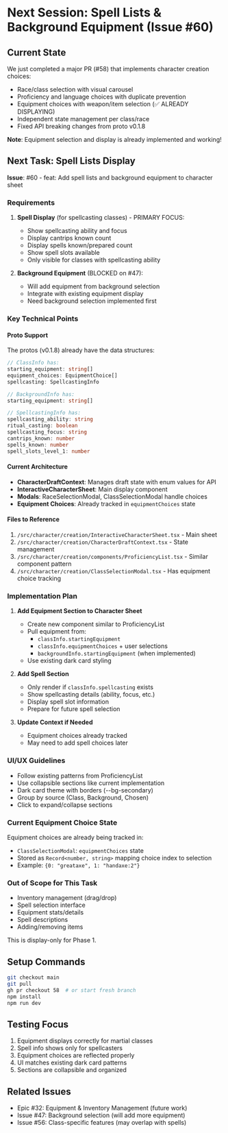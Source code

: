 # Next Session: Spell Lists & Background Equipment (Issue #60)

## Current State

We just completed a major PR (#58) that implements character creation choices:

- Race/class selection with visual carousel
- Proficiency and language choices with duplicate prevention
- Equipment choices with weapon/item selection (✅ ALREADY DISPLAYING)
- Independent state management per class/race
- Fixed API breaking changes from proto v0.1.8

**Note**: Equipment selection and display is already implemented and working!

## Next Task: Spell Lists Display

**Issue**: #60 - feat: Add spell lists and background equipment to character sheet

### Requirements

1. **Spell Display** (for spellcasting classes) - PRIMARY FOCUS:
   - Show spellcasting ability and focus
   - Display cantrips known count
   - Display spells known/prepared count
   - Show spell slots available
   - Only visible for classes with spellcasting ability

2. **Background Equipment** (BLOCKED on #47):
   - Will add equipment from background selection
   - Integrate with existing equipment display
   - Need background selection implemented first

### Key Technical Points

#### Proto Support

The protos (v0.1.8) already have the data structures:

```typescript
// ClassInfo has:
starting_equipment: string[]
equipment_choices: EquipmentChoice[]
spellcasting: SpellcastingInfo

// BackgroundInfo has:
starting_equipment: string[]

// SpellcastingInfo has:
spellcasting_ability: string
ritual_casting: boolean
spellcasting_focus: string
cantrips_known: number
spells_known: number
spell_slots_level_1: number
```

#### Current Architecture

- **CharacterDraftContext**: Manages draft state with enum values for API
- **InteractiveCharacterSheet**: Main display component
- **Modals**: RaceSelectionModal, ClassSelectionModal handle choices
- **Equipment Choices**: Already tracked in `equipmentChoices` state

#### Files to Reference

1. `/src/character/creation/InteractiveCharacterSheet.tsx` - Main sheet
2. `/src/character/creation/CharacterDraftContext.tsx` - State management
3. `/src/character/creation/components/ProficiencyList.tsx` - Similar component pattern
4. `/src/character/creation/ClassSelectionModal.tsx` - Has equipment choice tracking

### Implementation Plan

1. **Add Equipment Section to Character Sheet**
   - Create new component similar to ProficiencyList
   - Pull equipment from:
     - `classInfo.startingEquipment`
     - `classInfo.equipmentChoices` + user selections
     - `backgroundInfo.startingEquipment` (when implemented)
   - Use existing dark card styling

2. **Add Spell Section**
   - Only render if `classInfo.spellcasting` exists
   - Show spellcasting details (ability, focus, etc.)
   - Display spell slot information
   - Prepare for future spell selection

3. **Update Context if Needed**
   - Equipment choices already tracked
   - May need to add spell choices later

### UI/UX Guidelines

- Follow existing patterns from ProficiencyList
- Use collapsible sections like current implementation
- Dark card theme with borders (--bg-secondary)
- Group by source (Class, Background, Chosen)
- Click to expand/collapse sections

### Current Equipment Choice State

Equipment choices are already being tracked in:

- `ClassSelectionModal`: `equipmentChoices` state
- Stored as `Record<number, string>` mapping choice index to selection
- Example: `{0: "greataxe", 1: "handaxe:2"}`

### Out of Scope for This Task

- Inventory management (drag/drop)
- Spell selection interface
- Equipment stats/details
- Spell descriptions
- Adding/removing items

This is display-only for Phase 1.

## Setup Commands

```bash
git checkout main
git pull
gh pr checkout 58  # or start fresh branch
npm install
npm run dev
```

## Testing Focus

1. Equipment displays correctly for martial classes
2. Spell info shows only for spellcasters
3. Equipment choices are reflected properly
4. UI matches existing dark card patterns
5. Sections are collapsible and organized

## Related Issues

- Epic #32: Equipment & Inventory Management (future work)
- Issue #47: Background selection (will add more equipment)
- Issue #56: Class-specific features (may overlap with spells)
